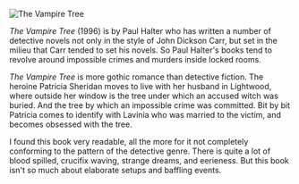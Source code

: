 ![The Vampire Tree](the_vampire_tree.jpg)

*The Vampire Tree* (1996) is by Paul Halter who has
written a number of detective novels not only in the style of John Dickson
Carr, but set in the milieu that Carr tended to set his novels.
So Paul Halter's books tend to revolve around impossible
crimes and murders inside locked rooms. 

*The Vampire Tree* is more gothic romance than detective fiction.
The heroine Patricia Sheridan moves to live with her husband in
Lightwood, where outside her window is the tree under which 
an accused witch was buried. And the tree by which an impossible
crime was committed. Bit by bit Patricia comes to identify with
Lavinia who was married to the victim, and becomes obsessed
with the tree.

I found this book very readable, all the more for it not completely conforming to
the pattern of the detective genre. There is quite a lot of blood spilled,
crucifix waving, strange dreams, and eerieness. But this book
isn't so much about elaborate setups and baffling events.
